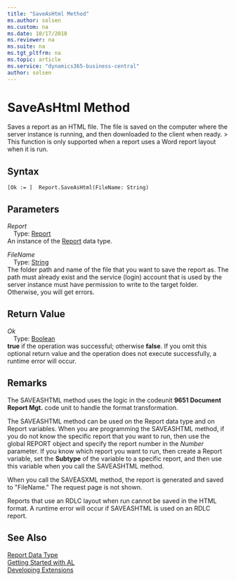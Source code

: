 ```yaml
---
title: "SaveAsHtml Method"
ms.author: solsen
ms.custom: na
ms.date: 10/17/2018
ms.reviewer: na
ms.suite: na
ms.tgt_pltfrm: na
ms.topic: article
ms.service: "dynamics365-business-central"
author: solsen
---
```

[//]: # (START>DO_NOT_EDIT)
[//]: # (IMPORTANT:Do not edit any of the content between here and the END>DO_NOT_EDIT.)
[//]: # (Any modifications should be made in the .xml files in the ModernDev repo.)
# SaveAsHtml Method
Saves a report as an HTML file. The file is saved on the computer where the server instance is running, and then downloaded to the client when ready. > This function is only supported when a report uses a Word report layout when it is run.

## Syntax
```
[Ok := ]  Report.SaveAsHtml(FileName: String)
```
## Parameters
*Report*  
&emsp;Type: [Report](report-data-type.md)  
An instance of the [Report](report-data-type.md) data type.  

*FileName*  
&emsp;Type: [String](../string/string-data-type.md)  
The folder path and name of the file that you want to save the report as. The path must already exist and the service (login) account that is used by the server instance must have permission to write to the target folder. Otherwise, you will get errors.
          


## Return Value
*Ok*  
&emsp;Type: [Boolean](../boolean/boolean-data-type.md)  
**true** if the operation was successful; otherwise **false**.  If you omit this optional return value and the operation does not execute successfully, a runtime error will occur.    


[//]: # (IMPORTANT: END>DO_NOT_EDIT)

## Remarks  
 The SAVEASHTML method uses the logic in the codeunit **9651 Document Report Mgt.** code unit to handle the format transformation.  
  
 The SAVEASHTML method can be used on the Report data type and on Report variables. When you are programming the SAVEASHTML method, if you do not know the specific report that you want to run, then use the global REPORT object and specify the report number in the *Number* parameter. If you know which report you want to run, then create a Report variable, set the **Subtype** of the variable to a specific report, and then use this variable when you call the SAVEASHTML method.  
  
 When you call the SAVEASXML method, the report is generated and saved to "FileName." The request page is not shown.  
  
 Reports that use an RDLC layout when run cannot be saved in the HTML format. A runtime error will occur if SAVEASHTML is used on an RDLC report.  
  

## See Also
[Report Data Type](report-data-type.md)  
[Getting Started with AL](../../devenv-get-started.md)  
[Developing Extensions](../../devenv-dev-overview.md)